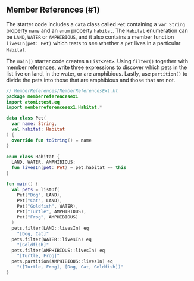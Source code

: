 ## Member References (#1)

The starter code includes a `data` class called `Pet` containing a `var String`
property `name` and an `enum` property `habitat`. The `Habitat` enumeration can
be `LAND`, `WATER` or `AMPHIBIOUS`, and it also contains a member function
`livesIn(pet: Pet)` which tests to see whether a `pet` lives in a particular
`Habitat`.

The `main()` starter code creates a `List<Pet>`. Using `filter()` together with
member references, write three expressions to discover which pets in the list
live on land, in the water, or are amphibious. Lastly, use `partition()` to
divide the pets into those that are amphibious and those that are not.

```kotlin
// MemberReferences/MemberReferencesEx1.kt
package memberreferencesex1
import atomictest.eq
import memberreferencesex1.Habitat.*

data class Pet(
  var name: String,
  val habitat: Habitat
) {
  override fun toString() = name
}

enum class Habitat {
  LAND, WATER, AMPHIBIOUS;
  fun livesIn(pet: Pet) = pet.habitat == this
}

fun main() {
  val pets = listOf(
    Pet("Dog", LAND),
    Pet("Cat", LAND),
    Pet("Goldfish", WATER),
    Pet("Turtle", AMPHIBIOUS),
    Pet("Frog", AMPHIBIOUS)
  )
  pets.filter(LAND::livesIn) eq
    "[Dog, Cat]"
  pets.filter(WATER::livesIn) eq
    "[Goldfish]"
  pets.filter(AMPHIBIOUS::livesIn) eq
    "[Turtle, Frog]"
  pets.partition(AMPHIBIOUS::livesIn) eq
    "([Turtle, Frog], [Dog, Cat, Goldfish])"
}
```